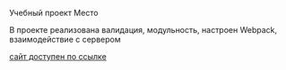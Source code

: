 Учебный проект Место

В проекте реализована валидация, модульность, настроен Webpack, взаимодействие с сервером

[сайт доступен по ссылке](https://katkovatanya.github.io/mesto-project/)
